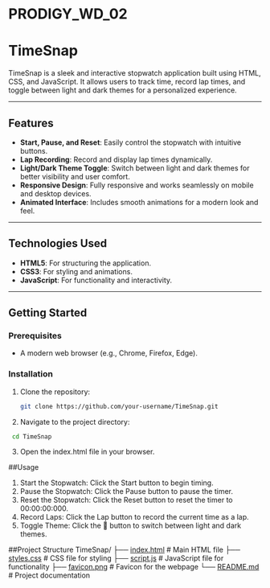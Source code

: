 # PRODIGY_WD_02
# TimeSnap

TimeSnap is a sleek and interactive stopwatch application built using HTML, CSS, and JavaScript. It allows users to track time, record lap times, and toggle between light and dark themes for a personalized experience.

---

## Features

- **Start, Pause, and Reset**: Easily control the stopwatch with intuitive buttons.
- **Lap Recording**: Record and display lap times dynamically.
- **Light/Dark Theme Toggle**: Switch between light and dark themes for better visibility and user comfort.
- **Responsive Design**: Fully responsive and works seamlessly on mobile and desktop devices.
- **Animated Interface**: Includes smooth animations for a modern look and feel.

---

## Technologies Used

- **HTML5**: For structuring the application.
- **CSS3**: For styling and animations.
- **JavaScript**: For functionality and interactivity.

---

## Getting Started

### Prerequisites
- A modern web browser (e.g., Chrome, Firefox, Edge).

### Installation
1. Clone the repository:
   ```bash
   git clone https://github.com/your-username/TimeSnap.git

2. Navigate to the project directory:
  ```bash
   cd TimeSnap
```
3. Open the index.html file in your browser.

##Usage
1. Start the Stopwatch: Click the Start button to begin timing.
2. Pause the Stopwatch: Click the Pause button to pause the timer.
3. Reset the Stopwatch: Click the Reset button to reset the timer to 00:00:00:000.
4. Record Laps: Click the Lap button to record the current time as a lap.
5. Toggle Theme: Click the 🌙 button to switch between light and dark themes.

##Project Structure
TimeSnap/
├── [index.html](http://_vscodecontentref_/1)       # Main HTML file
├── [styles.css](http://_vscodecontentref_/2)       # CSS file for styling
├── [script.js](http://_vscodecontentref_/3)        # JavaScript file for functionality
├── [favicon.png](http://_vscodecontentref_/4)      # Favicon for the webpage
└── [README.md](http://_vscodecontentref_/5)        # Project documentation

